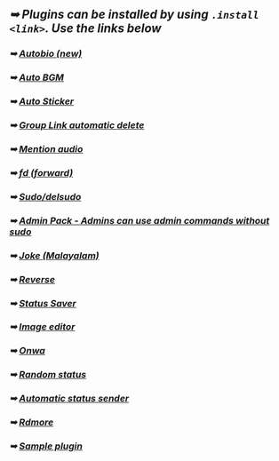 ## _➥ Plugins can be installed by using `.install <link>`. Use the links below_
### _➥ [Autobio (new)](https://gist.github.com/souravkl11/9d4bc508167c2aca2a637eb54be6000b)_
### _➥ [Auto BGM](https://gist.github.com/souravkl11/7fb7abe0d55312c646bd0d3c56f48e63)_
### _➥ [Auto Sticker](https://gist.github.com/souravkl11/0c6af5ed5ced1e2a07fb9f2f847d7707)_
### _➥ [Group Link automatic delete](https://gist.github.com/souravkl11/502776f8fd968b1cab61fa828acbe905)_
### _➥ [Mention audio](https://gist.github.com/souravkl11/4c5c4474abf19f4f8bba23f2c1a7fb18)_
### _➥ [fd (forward)](https://gist.github.com/souravkl11/30c39e44fe70e7545e397c2c2ae2fae0)_
### _➥ [Sudo/delsudo](https://gist.github.com/souravkl11/bc74f8ee25f894bdb09f120846e1c25d)_
### _➥ [Admin Pack - Admins can use admin commands without sudo](https://gist.github.com/souravkl11/06ed66a2cacdd53f09465d7babc65f4e)_
### _➥ [Joke (Malayalam)](https://gist.github.com/souravkl11/971495b95971d76947e8cec73fbaad66)_
### _➥ [Reverse](https://gist.github.com/souravkl11/ac2a8af711cbc8c1403460411bec8d58)_
### _➥ [Status Saver](https://gist.github.com/souravkl11/cf134ef5beb4f2c735ad60eff9bdbd8e)_
### _➥ [Image editor](https://gist.github.com/mask-sir/bd3649681241441a2821b16db135ab8e)_
### _➥ [Onwa](https://gist.github.com/souravkl11/9f09e788cd06da1b88a25d1df94da514)_
### _➥ [Random status](https://gist.github.com/mask-sir/7039ba28830665af850441ed94c115d2)_
### _➥ [Automatic status sender](https://gist.githubusercontent.com/souravkl11/7ba617d50196c809d0d1afeb96d6a494/)_
### _➥ [Rdmore](https://gist.github.com/mask-sir/90d61301c2ec93acedc414e7c9c52277)_
### _➥ [Sample plugin](https://gist.github.com/souravkl11/0091caf6c86eedae11c88cf98734707a)_
